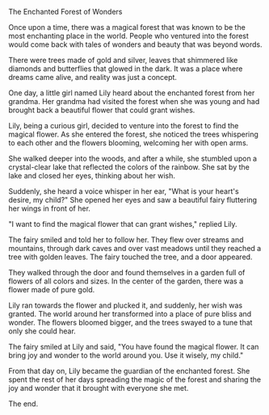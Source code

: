 The Enchanted Forest of Wonders

Once upon a time, there was a magical forest that was known to be the most enchanting place in the world. People who ventured into the forest would come back with tales of wonders and beauty that was beyond words.

There were trees made of gold and silver, leaves that shimmered like diamonds and butterflies that glowed in the dark. It was a place where dreams came alive, and reality was just a concept.

One day, a little girl named Lily heard about the enchanted forest from her grandma. Her grandma had visited the forest when she was young and had brought back a beautiful flower that could grant wishes.

Lily, being a curious girl, decided to venture into the forest to find the magical flower. As she entered the forest, she noticed the trees whispering to each other and the flowers blooming, welcoming her with open arms.

She walked deeper into the woods, and after a while, she stumbled upon a crystal-clear lake that reflected the colors of the rainbow. She sat by the lake and closed her eyes, thinking about her wish.

Suddenly, she heard a voice whisper in her ear, "What is your heart's desire, my child?" She opened her eyes and saw a beautiful fairy fluttering her wings in front of her.

"I want to find the magical flower that can grant wishes," replied Lily.

The fairy smiled and told her to follow her. They flew over streams and mountains, through dark caves and over vast meadows until they reached a tree with golden leaves. The fairy touched the tree, and a door appeared.

They walked through the door and found themselves in a garden full of flowers of all colors and sizes. In the center of the garden, there was a flower made of pure gold.

Lily ran towards the flower and plucked it, and suddenly, her wish was granted. The world around her transformed into a place of pure bliss and wonder. The flowers bloomed bigger, and the trees swayed to a tune that only she could hear.

The fairy smiled at Lily and said, "You have found the magical flower. It can bring joy and wonder to the world around you. Use it wisely, my child."

From that day on, Lily became the guardian of the enchanted forest. She spent the rest of her days spreading the magic of the forest and sharing the joy and wonder that it brought with everyone she met.

The end.